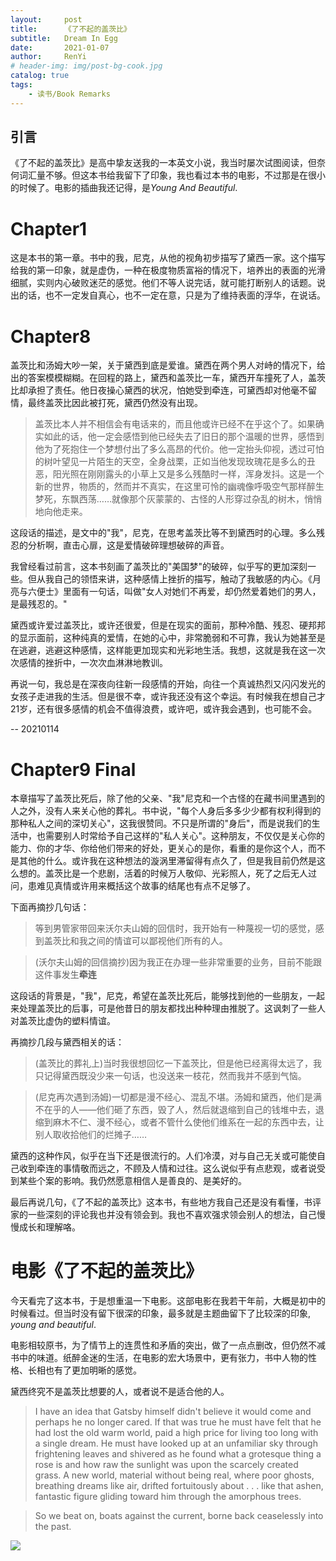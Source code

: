 ```yaml
---
layout:     post
title:      《了不起的盖茨比》
subtitle:   Dream In Egg
date:       2021-01-07
author:     RenYi
# header-img: img/post-bg-cook.jpg
catalog: true
tags:
    - 读书/Book Remarks
---
```


## 引言

《了不起的盖茨比》是高中挚友送我的一本英文小说，我当时屡次试图阅读，但奈何词汇量不够。但这本书给我留下了印象，我也看过本书的电影，不过那是在很小的时候了。电影的插曲我还记得，是*Young And Beautiful*.

# Chapter1

这是本书的第一章。书中的我，尼克，从他的视角初步描写了黛西一家。这个描写给我的第一印象，就是虚伪，一种在极度物质富裕的情况下，培养出的表面的光滑细腻，实则内心破败迷茫的感觉。他们不等人说完话，就可能打断别人的话题。说出的话，也不一定发自真心，也不一定在意，只是为了维持表面的浮华，在说话。

# Chapter8

盖茨比和汤姆大吵一架，关于黛西到底是爱谁。黛西在两个男人对峙的情况下，给出的答案模模糊糊。在回程的路上，黛西和盖茨比一车，黛西开车撞死了人，盖茨比却承担了责任。他日夜操心黛西的状况，怕她受到牵连，可黛西却对他毫不留情，最终盖茨比因此被打死，黛西仍然没有出现。

> 盖茨比本人并不相信会有电话来的，而且他或许已经不在乎这个了。如果确实如此的话，他一定会感悟到他已经失去了旧日的那个温暖的世界，感悟到他为了死抱住一个梦想付出了多么高昂的代价。他一定抬头仰视，透过可怕的树叶望见一片陌生的天空，全身战栗，正如当他发现玫瑰花是多么的丑恶，阳光照在刚刚露头的小草上又是多么残酷时一样，浑身发抖。这是一个新的世界，物质的，然而并不真实，在这里可怜的幽魂像呼吸空气那样醉生梦死，东飘西荡……就像那个灰蒙蒙的、古怪的人形穿过杂乱的树木，悄悄地向他走来。

这段话的描述，是文中的"我"，尼克，在思考盖茨比等不到黛西时的心理。多么残忍的分析啊，直击心扉，这是爱情破碎理想破碎的声音。

我曾经看过前言，这本书刻画了盖茨比的"美国梦"的破碎，似乎写的更加深刻一些。但从我自己的领悟来讲，这种感情上挫折的描写，触动了我敏感的内心。《月亮与六便士》里面有一句话，叫做"女人对她们不再爱，却仍然爱着她们的男人，是最残忍的。"

黛西或许爱过盖茨比，或许还很爱，但是在现实的面前，那种冷酷、残忍、硬邦邦的显示面前，这种纯真的爱情，在她的心中，非常脆弱和不可靠，我认为她甚至是在逃避，逃避这种感情，这样能更加现实和光彩地生活。我想，这就是我在这一次次感情的挫折中，一次次血淋淋地教训。

再说一句，我总是在深夜向往新一段感情的开始，向往一个真诚热烈又闪闪发光的女孩子走进我的生活。但是很不幸，或许我还没有这个幸运。有时候我在想自己才21岁，还有很多感情的机会不值得浪费，或许吧，或许我会遇到，也可能不会。

-- 20210114



# Chapter9 Final

本章描写了盖茨比死后，除了他的父亲、"我"尼克和一个古怪的在藏书间里遇到的人之外，没有人来关心他的葬礼。书中说，"每个人身后多多少少都有权利得到的那种私人之间的深切关心"，这我很赞同。不只是所谓的"身后"，而是说我们的生活中，也需要别人时常给予自己这样的"私人关心"。这种朋友，不仅仅是关心你的能力、你的才华、你给他们带来的好处，更关心的是你，看重的是你这个人，而不是其他的什么。或许我在这种想法的漩涡里滞留得有点久了，但是我目前仍然是这么想的。盖茨比是一个悲剧，活着的时候万人敬仰、光彩照人，死了之后无人过问，患难见真情或许用来概括这个故事的结尾也有点不足够了。

下面再摘抄几句话：

> 等到男管家带回来沃尔夫山姆的回信时，我开始有一种蔑视一切的感觉，感到盖茨比和我之间的情谊可以鄙视他们所有的人。

> (沃尔夫山姆的回信摘抄)因为我正在办理一些非常重要的业务，目前不能跟这件事发生**牵连**

这段话的背景是，"我"，尼克，希望在盖茨比死后，能够找到他的一些朋友，一起来处理盖茨比的后事，可是他昔日的朋友都找出种种理由推脱了。这讽刺了一些人对盖茨比虚伪的塑料情谊。

再摘抄几段与黛西相关的话：

> (盖茨比的葬礼上)当时我很想回忆一下盖茨比，但是他已经离得太远了，我只记得黛西既没少来一句话，也没送来一枝花，然而我并不感到气恼。

> (尼克再次遇到汤姆)一切都是漫不经心、混乱不堪。汤姆和黛西，他们是满不在乎的人——他们砸了东西，毁了人，然后就退缩到自己的钱堆中去，退缩到麻木不仁、漫不经心，或者不管什么使他们维系在一起的东西中去，让别人取收拾他们的烂摊子……

黛西的这种作风，似乎在当下还是很流行的。人们冷漠，对与自己无关或可能使自己收到牵连的事情敬而远之，不顾及人情和过往。这么说似乎有点悲观，或者说受到某些个案的影响。我仍然愿意相信人是善良的、是美好的。



最后再说几句，《了不起的盖茨比》这本书，有些地方我自己还是没有看懂，书评家的一些深刻的评论我也并没有领会到。我也不喜欢强求领会别人的想法，自己慢慢成长和理解咯。



# 电影《了不起的盖茨比》

今天看完了这本书，于是想重温一下电影。这部电影在我若干年前，大概是初中的时候看过。但当时没有留下很深的印象，最多就是主题曲留下了比较深的印象, *young and beautiful*.

电影相较原书，为了情节上的连贯性和矛盾的突出，做了一点点删改，但仍然不减书中的味道。纸醉金迷的生活，在电影的宏大场景中，更有张力，书中人物的性格、长相也有了更加明晰的感觉。

黛西终究不是盖茨比想要的人，或者说不是适合他的人。

> I have an idea that Gatsby himself didn't believe it would come and perhaps he no longer cared. If that was true he must have felt that he had lost the old warm world, paid a high price for living too long with a single dream. He must have looked up at an unfamiliar sky through frightening leaves and shivered as he found what a grotesque thing a rose is and how raw the sunlight was upon the scarcely created grass. A new world, material without being real, where poor ghosts, breathing dreams like air, drifted fortuitously about . . . like that ashen, fantastic figure gliding toward him through the amorphous trees.

> So we beat on, boats against the current, borne back ceaselessly into the past.

![](https://nmrenyi.github.io/img/gatsby-writing.jpg)
